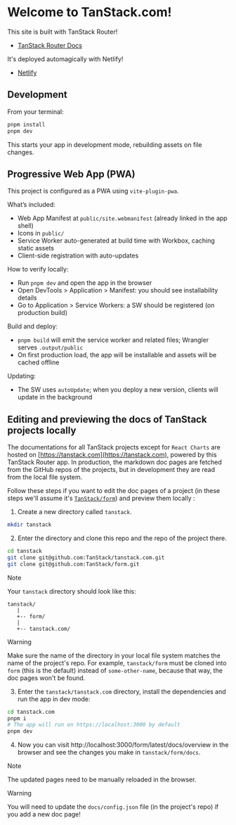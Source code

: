 # Welcome to TanStack.com!

This site is built with TanStack Router!

- [TanStack Router Docs](https://tanstack.com/router)

It's deployed automagically with Netlify!

- [Netlify](https://netlify.com/)

## Development

From your terminal:

```sh
pnpm install
pnpm dev
```

This starts your app in development mode, rebuilding assets on file changes.

## Progressive Web App (PWA)

This project is configured as a PWA using `vite-plugin-pwa`.

What’s included:
- Web App Manifest at `public/site.webmanifest` (already linked in the app shell)
- Icons in `public/`
- Service Worker auto-generated at build time with Workbox, caching static assets
- Client-side registration with auto-updates

How to verify locally:
- Run `pnpm dev` and open the app in the browser
- Open DevTools > Application > Manifest: you should see installability details
- Go to Application > Service Workers: a SW should be registered (on production build)

Build and deploy:
- `pnpm build` will emit the service worker and related files; Wrangler serves `.output/public`
- On first production load, the app will be installable and assets will be cached offline

Updating:
- The SW uses `autoUpdate`; when you deploy a new version, clients will update in the background

## Editing and previewing the docs of TanStack projects locally

The documentations for all TanStack projects except for `React Charts` are hosted on [https://tanstack.com](https://tanstack.com), powered by this TanStack Router app.
In production, the markdown doc pages are fetched from the GitHub repos of the projects, but in development they are read from the local file system.

Follow these steps if you want to edit the doc pages of a project (in these steps we'll assume it's [`TanStack/form`](https://github.com/tanstack/form)) and preview them locally :

1. Create a new directory called `tanstack`.

```sh
mkdir tanstack
```

2. Enter the directory and clone this repo and the repo of the project there.

```sh
cd tanstack
git clone git@github.com:TanStack/tanstack.com.git
git clone git@github.com:TanStack/form.git
```

> [!NOTE]
> Your `tanstack` directory should look like this:
>
> ```
> tanstack/
>    |
>    +-- form/
>    |
>    +-- tanstack.com/
> ```

> [!WARNING]
> Make sure the name of the directory in your local file system matches the name of the project's repo. For example, `tanstack/form` must be cloned into `form` (this is the default) instead of `some-other-name`, because that way, the doc pages won't be found.

3. Enter the `tanstack/tanstack.com` directory, install the dependencies and run the app in dev mode:

```sh
cd tanstack.com
pnpm i
# The app will run on https://localhost:3000 by default
pnpm dev
```

4. Now you can visit http://localhost:3000/form/latest/docs/overview in the browser and see the changes you make in `tanstack/form/docs`.

> [!NOTE]
> The updated pages need to be manually reloaded in the browser.

> [!WARNING]
> You will need to update the `docs/config.json` file (in the project's repo) if you add a new doc page!
